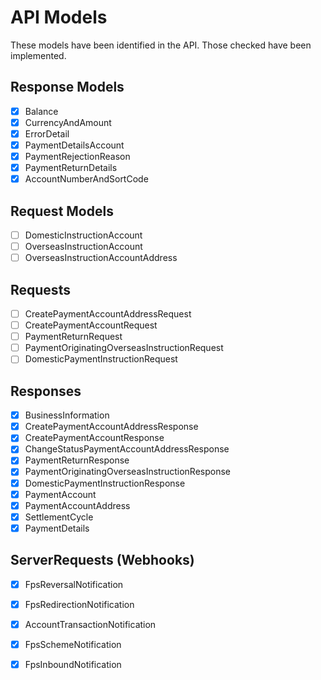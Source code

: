 # API Models

These models have been identified in the API.
Those checked have been implemented.

## Response Models

* [x] Balance
* [x] CurrencyAndAmount
* [x] ErrorDetail
* [x] PaymentDetailsAccount
* [x] PaymentRejectionReason
* [x] PaymentReturnDetails
* [x] AccountNumberAndSortCode

## Request Models

* [ ] DomesticInstructionAccount
* [ ] OverseasInstructionAccount
* [ ] OverseasInstructionAccountAddress

## Requests

* [ ] CreatePaymentAccountAddressRequest
* [ ] CreatePaymentAccountRequest
* [ ] PaymentReturnRequest
* [ ] PaymentOriginatingOverseasInstructionRequest
* [ ] DomesticPaymentInstructionRequest

## Responses

* [x] BusinessInformation
* [x] CreatePaymentAccountAddressResponse
* [x] CreatePaymentAccountResponse
* [x] ChangeStatusPaymentAccountAddressResponse
* [x] PaymentReturnResponse
* [x] PaymentOriginatingOverseasInstructionResponse
* [x] DomesticPaymentInstructionResponse
* [x] PaymentAccount
* [x] PaymentAccountAddress
* [x] SettlementCycle
* [x] PaymentDetails

## ServerRequests (Webhooks)

* [x] FpsReversalNotification
* [x] FpsRedirectionNotification
* [x] AccountTransactionNotification
* [x] FpsSchemeNotification
* [x] FpsInboundNotification

